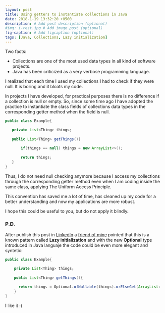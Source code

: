 ```yaml
---
layout: post
title: Using getters to instantiate collections in Java
date: 2018-1-19 13:32:20 +0500
description: # Add post description (optional)
#img: i-rest.jpg # Add image post (optional)
fig-caption: # Add figcaption (optional)
tags: [Java, Collections, Lazy initialization]
---
```


Two facts:
* Collections are one of the most used data types in all kind of software projects.
* Java has been criticized as a very verbose programming language.

I realized that each time I used my collections I had to check if they were null. It is boring and it bloats my code.

In projects I have developed, for practical purposes there is no difference if a collection is null or empty. So, since some time ago I have adopted the practice to instantiate the class fields of collections data types in the corresponding getter method when the field is null.

~~~java
public class Example{

   private List<Thing> things;
   
   public List<Thing> getThings(){
 
       if(things == null) things = new ArrayList<>();
 
       return things;
   }
}
~~~

Thus, I do not need null checking anymore because I access my collections through the corresponding getter method even when I am coding inside the same class, applying The Uniform Access Principle.

This convention has saved me a lot of time, has cleaned up my code for a better understanding and now my applications are more robust.

I hope this could be useful to you, but do not apply it blindly.

### P.D.
After publish this post in [LinkedIn](https://www.linkedin.com/pulse/using-getters-instantiate-collections-java-maykell-s%25C3%25A1nchez-romero/) a [friend of mine](https://www.linkedin.com/in/atguz/) pointed that this is a known pattern
called __Lazy initialization__ and with the new __Optional__ type introduced in Java languaje
the code could be even more elegant and syntetic:

~~~java
public class Example{

    private List<Thing> things;
   
    public List<Thing> getThings(){
 
      return things = Optional.ofNullable(things).orElseGet(ArrayList::new);
    }
}
~~~

I like it :)




